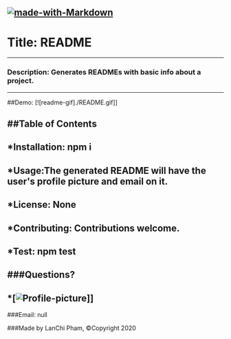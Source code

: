 

  [![made-with-Markdown](https://img.shields.io/badge/Made%20with-Markdown-1f425f.svg)](http://commonmark.org)
  ----------------------------------------------------------------------------------
# Title: README
----------------------------------------------------------------
###  Description: Generates READMEs with basic info about a project.
----------------------------------------------------------------
##Demo: [![readme-gif]./README.gif]]

##Table of Contents
----------------------------------------------------------------

 *Installation: npm i
 ----------------------------------------------------------

 *Usage:The generated README will have the user's profile picture and email on it.
-----------------------------------------------------------
 *License: None
------------------------------------------------------------
 *Contributing: Contributions welcome.
------------------------------------------------------------
 *Test: npm test
--------------------------------------------------------
###Questions? 
-------------------------------------------------
*[![Profile-picture](https://avatars2.githubusercontent.com/u/60991372?v=4)]]
----------------------------------------------------
###Email: null

###Made by LanChi Pham, &copy;Copyright 2020
  
